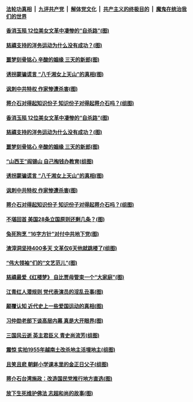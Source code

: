 ####  [法轮功真相](../../../../basic/blob/master/README.md?t=04192231) &nbsp;|&nbsp; [九评共产党](../../../../9ping.md/blob/master/README.md?t=04192231) &nbsp;|&nbsp; [解体党文化](../../../../jtdwh.md/blob/master/README.md?t=04192231)  &nbsp;|&nbsp; [共产主义的终极目的](../../../../gczydzjmd.md/blob/master/README.md?t=04192231) &nbsp;|&nbsp; [魔鬼在统治我们的世界](../../../../mgztzwmdsj.md/blob/master/README.md?t=04192231) 

#### [香消玉殒 12位美女文革中凄惨的“自杀路”(图)](../pages/p6/968253.md?t=04192231) 

#### [慈禧支持的洋务运动为什么没有成功？(图)](../pages/p6/968989.md?t=04192231) 

#### [噩梦刻骨铭心 辛酸的姻缘 三天的新郎(图)](../pages/p6/968467.md?t=04192231) 

#### [诱拐蒙骗谎言 “八千湘女上天山”的真相(图)](../pages/p6/968200.md?t=04192231) 

#### [讽刺中共特权 作家惨遭杀害(图)](../pages/p6/968340.md?t=04192231) 

#### [蒋介石对得起知识份子 知识份子对得起蒋介石吗？(组图)](../pages/p6/968194.md?t=04192231) 

#### [香消玉殒 12位美女文革中凄惨的“自杀路”(图)](../pages/p6/968253.md?t=04192231) 

#### [慈禧支持的洋务运动为什么没有成功？(图)](../pages/p6/968989.md?t=04192231) 

#### [噩梦刻骨铭心 辛酸的姻缘 三天的新郎(图)](../pages/p6/968467.md?t=04192231) 

#### [“山西王”阎锡山 自己掏钱办教育(组图)](../pages/p6/968337.md?t=04192231) 

#### [诱拐蒙骗谎言 “八千湘女上天山”的真相(图)](../pages/p6/968200.md?t=04192231) 

#### [讽刺中共特权 作家惨遭杀害(图)](../pages/p6/968340.md?t=04192231) 

#### [蒋介石对得起知识份子 知识份子对得起蒋介石吗？(组图)](../pages/p6/968194.md?t=04192231) 

#### [不堪回首 美国28条立国原则还剩几条？(图)](../pages/p6/969065.md?t=04192231) 

#### [兔死狗烹 “16字方针”对付中共地下党(图)](../pages/p6/967041.md?t=04192231) 

#### [渣滓洞坚持400多天 文革仅6天他就跳楼了(组图)](../pages/p6/968191.md?t=04192231) 

#### [“伟大领袖”们的“文艺范儿”(图)](../pages/p6/968978.md?t=04192231) 

#### [慈禧最爱《红楼梦》 自比贾母管束一个“大家庭”(图)](../pages/p6/968760.md?t=04192231) 

#### [江青红人潜规则 党代表演员的淫乱丑事(图)](../pages/p6/968761.md?t=04192231) 

#### [颠覆认知 近代史上一些爱国运动的真相(图)](../pages/p6/968086.md?t=04192231) 

#### [习仲勋老部下谈高层内幕 真是大开眼界(图)](../pages/p6/966843.md?t=04192231) 

#### [三国风云逝 英主君臣义 青史尚流芳(组图)](../pages/p6/968288.md?t=04192231) 

#### [震惊 实拍1955年越南土改杀地主活埋地主(组图)](../pages/p6/967040.md?t=04192231) 

#### [且笑且悲 朝鲜小学课本里的金正日父子(组图)](../pages/p6/968087.md?t=04192231) 

#### [蒋介石台湾施政：改造国民党推行地方直选(图)](../pages/p6/968226.md?t=04192231) 

#### [放下生死维护佛法 志超和尚的故事(图)](../pages/p6/968475.md?t=04192231) 


